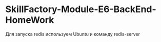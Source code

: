 # SkillFactory-Module-E6-BackEnd-HomeWork
Для запуска redis используем Ubuntu и команду redis-server
